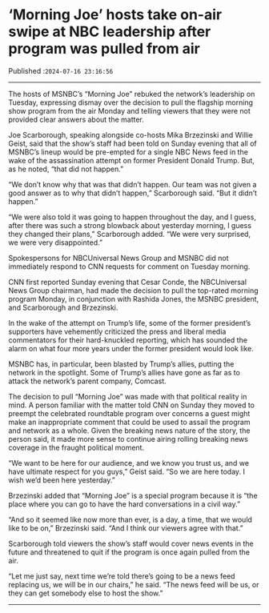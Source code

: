 # ‘Morning Joe’ hosts take on-air swipe at NBC leadership after program was pulled from air

Published :`2024-07-16 23:16:56`

---

The hosts of MSNBC’s “Morning Joe” rebuked the network’s leadership on Tuesday, expressing dismay over the decision to pull the flagship morning show program from the air Monday and telling viewers that they were not provided clear answers about the matter.

Joe Scarborough, speaking alongside co-hosts Mika Brzezinski and Willie Geist, said that the show’s staff had been told on Sunday evening that all of MSNBC’s lineup would be pre-empted for a single NBC News feed in the wake of the assassination attempt on former President Donald Trump. But, as he noted, “that did not happen.”

“We don’t know why that was that didn’t happen. Our team was not given a good answer as to why that didn’t happen,” Scarborough said. “But it didn’t happen.”

“We were also told it was going to happen throughout the day, and I guess, after there was such a strong blowback about yesterday morning, I guess they changed their plans,” Scarborough added. “We were very surprised, we were very disappointed.”

Spokespersons for NBCUniversal News Group and MSNBC did not immediately respond to CNN requests for comment on Tuesday morning.

CNN first reported Sunday evening that Cesar Conde, the NBCUniversal News Group chairman, had made the decision to pull the top-rated morning program Monday, in conjunction with Rashida Jones, the MSNBC president, and Scarborough and Brzezinski.

In the wake of the attempt on Trump’s life, some of the former president’s supporters have vehemently criticized the press and liberal media commentators for their hard-knuckled reporting, which has sounded the alarm on what four more years under the former president would look like.

MSNBC has, in particular, been blasted by Trump’s allies, putting the network in the spotlight. Some of Trump’s allies have gone as far as to attack the network’s parent company, Comcast.

The decision to pull “Morning Joe” was made with that political reality in mind. A person familiar with the matter told CNN on Sunday they moved to preempt the celebrated roundtable program over concerns a guest might make an inappropriate comment that could be used to assail the program and network as a whole. Given the breaking news nature of the story, the person said, it made more sense to continue airing rolling breaking news coverage in the fraught political moment.

“We want to be here for our audience, and we know you trust us, and we have ultimate respect for you guys,” Geist said. “So we are here today. I wish we’d been here yesterday.”

Brzezinski added that “Morning Joe” is a special program because it is “the place where you can go to have the hard conversations in a civil way.”

“And so it seemed like now more than ever, is a day, a time, that we would like to be on,” Brzezinski said. “And I think our viewers agree with that.”

Scarborough told viewers the show’s staff would cover news events in the future and threatened to quit if the program is once again pulled from the air.

“Let me just say, next time we’re told there’s going to be a news feed replacing us, we will be in our chairs,” he said. “The news feed will be us, or they can get somebody else to host the show.”

---

